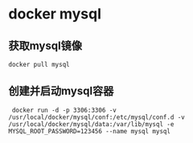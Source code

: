 # docker mysql

## 获取mysql镜像
```shell
docker pull mysql
```

## 创建并启动mysql容器
```shell
 docker run -d -p 3306:3306 -v /usr/local/docker/mysql/conf:/etc/mysql/conf.d -v /usr/local/docker/mysql/data:/var/lib/mysql -e MYSQL_ROOT_PASSWORD=123456 --name mysql mysql
```